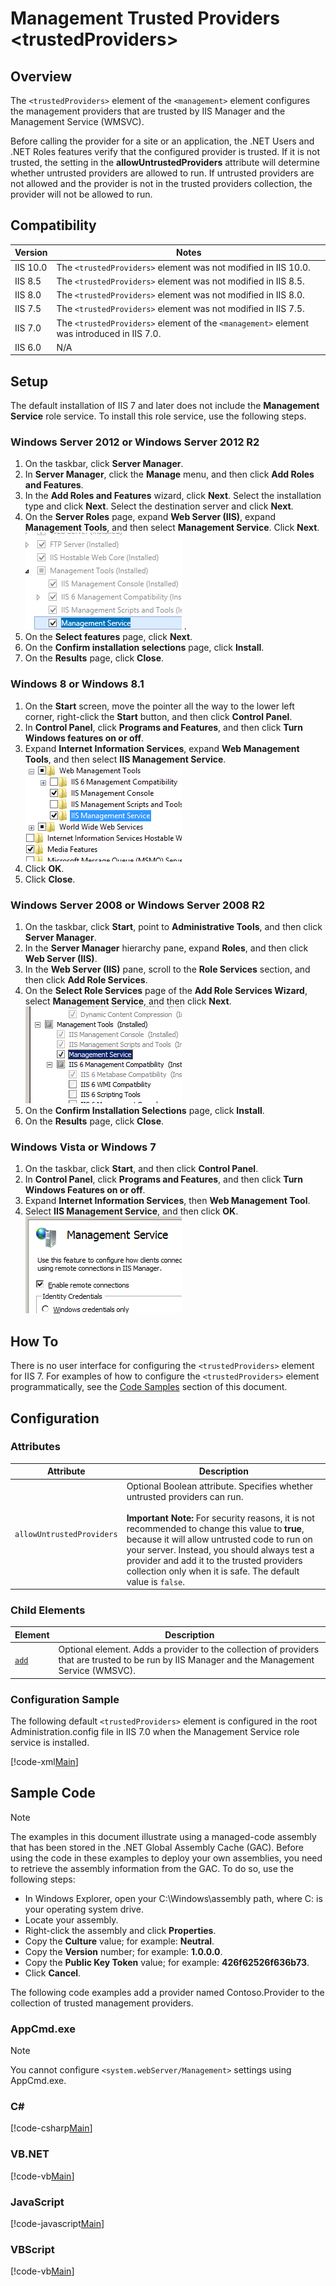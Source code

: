 Management Trusted Providers &lt;trustedProviders&gt;
====================
<a id="001"></a>
## Overview

The `<trustedProviders>` element of the `<management>` element configures the management providers that are trusted by IIS Manager and the Management Service (WMSVC).

Before calling the provider for a site or an application, the .NET Users and .NET Roles features verify that the configured provider is trusted. If it is not trusted, the setting in the **allowUntrustedProviders** attribute will determine whether untrusted providers are allowed to run. If untrusted providers are not allowed and the provider is not in the trusted providers collection, the provider will not be allowed to run.

<a id="002"></a>
## Compatibility

| Version | Notes |
| --- | --- |
| IIS 10.0 | The `<trustedProviders>` element was not modified in IIS 10.0. |
| IIS 8.5 | The `<trustedProviders>` element was not modified in IIS 8.5. |
| IIS 8.0 | The `<trustedProviders>` element was not modified in IIS 8.0. |
| IIS 7.5 | The `<trustedProviders>` element was not modified in IIS 7.5. |
| IIS 7.0 | The `<trustedProviders>` element of the `<management>` element was introduced in IIS 7.0. |
| IIS 6.0 | N/A |

<a id="003"></a>
## Setup

The default installation of IIS 7 and later does not include the **Management Service** role service. To install this role service, use the following steps.

### Windows Server 2012 or Windows Server 2012 R2

1. On the taskbar, click **Server Manager**.
2. In **Server Manager**, click the **Manage** menu, and then click **Add Roles and Features**.
3. In the **Add Roles and Features** wizard, click **Next**. Select the installation type and click **Next**. Select the destination server and click **Next**.
4. On the **Server Roles** page, expand **Web Server (IIS)**, expand **Management Tools**, and then select **Management Service**. Click **Next**.  
    [![](index/_static/image2.png)](index/_static/image1.png) .
5. On the **Select features** page, click **Next**.
6. On the **Confirm installation selections** page, click **Install**.
7. On the **Results** page, click **Close**.

### Windows 8 or Windows 8.1

1. On the **Start** screen, move the pointer all the way to the lower left corner, right-click the **Start** button, and then click **Control Panel**.
2. In **Control Panel**, click **Programs and Features**, and then click **Turn Windows features on or off**.
3. Expand **Internet Information Services**, expand **Web Management Tools**, and then select **IIS Management Service**.  
    [![](index/_static/image4.png)](index/_static/image3.png)
4. Click **OK**.
5. Click **Close**.

### Windows Server 2008 or Windows Server 2008 R2

1. On the taskbar, click **Start**, point to **Administrative Tools**, and then click **Server Manager**.
2. In the **Server Manager** hierarchy pane, expand **Roles**, and then click **Web Server (IIS)**.
3. In the **Web Server (IIS)** pane, scroll to the **Role Services** section, and then click **Add Role Services**.
4. On the **Select Role Services** page of the **Add Role Services Wizard**, select **Management Service**, and then click **Next**.  
    [![](index/_static/image6.png)](index/_static/image5.png)
5. On the **Confirm Installation Selections** page, click **Install**.
6. On the **Results** page, click **Close**.

### Windows Vista or Windows 7

1. On the taskbar, click **Start**, and then click **Control Panel**.
2. In **Control Panel**, click **Programs and Features**, and then click **Turn Windows Features on or off**.
3. Expand **Internet Information Services**, then **Web Management Tool**.
4. Select **IIS Management Service**, and then click **OK**.   
    [![](index/_static/image8.png)](index/_static/image7.png)
 
<a id="004"></a>
## How To

There is no user interface for configuring the `<trustedProviders>` element for IIS 7. For examples of how to configure the `<trustedProviders>` element programmatically, see the [Code Samples](#006) section of this document.

<a id="005"></a>
## Configuration

### Attributes

| Attribute | Description |
| --- | --- |
| `allowUntrustedProviders` | Optional Boolean attribute. Specifies whether untrusted providers can run. <br><br>**Important Note:** For security reasons, it is not recommended to change this value to **true**, because it will allow untrusted code to run on your server. Instead, you should always test a provider and add it to the trusted providers collection only when it is safe. The default value is `false`. |

### Child Elements

| Element | Description |
| --- | --- |
| [`add`](add.md) | Optional element. Adds a provider to the collection of providers that are trusted to be run by IIS Manager and the Management Service (WMSVC). |

### Configuration Sample

The following default `<trustedProviders>` element is configured in the root Administration.config file in IIS 7.0 when the Management Service role service is installed.

[!code-xml[Main](index/samples/sample1.xml)]

<a id="006"></a>
## Sample Code

> [!NOTE]
> The examples in this document illustrate using a managed-code assembly that has been stored in the .NET Global Assembly Cache (GAC). Before using the code in these examples to deploy your own assemblies, you need to retrieve the assembly information from the GAC. To do so, use the following steps:

- In Windows Explorer, open your C:\Windows\assembly path, where C: is your operating system drive.
- Locate your assembly.
- Right-click the assembly and click **Properties**.
- Copy the **Culture** value; for example: **Neutral**.
- Copy the **Version** number; for example: **1.0.0.0**.
- Copy the **Public Key Token** value; for example: **426f62526f636b73**.
- Click **Cancel**.

The following code examples add a provider named Contoso.Provider to the collection of trusted management providers.

### AppCmd.exe

> [!NOTE]
> You cannot configure `<system.webServer/Management>` settings using AppCmd.exe.

### C#

[!code-csharp[Main](index/samples/sample2.cs)]

### VB.NET

[!code-vb[Main](index/samples/sample3.vb)]

### JavaScript

[!code-javascript[Main](index/samples/sample4.js)]

### VBScript

[!code-vb[Main](index/samples/sample5.vb)]